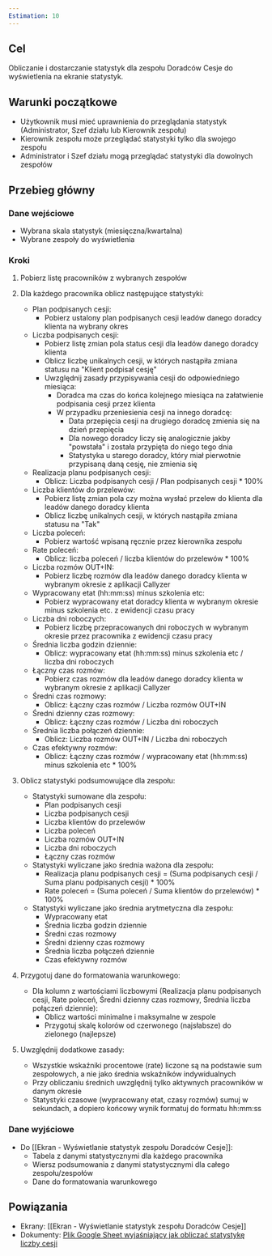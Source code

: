 ```yaml
---
Estimation: 10
---
```

## Cel

Obliczanie i dostarczanie statystyk dla zespołu Doradców Cesje do wyświetlenia na ekranie statystyk.

## Warunki początkowe

- Użytkownik musi mieć uprawnienia do przeglądania statystyk (Administrator, Szef działu lub Kierownik zespołu)
- Kierownik zespołu może przeglądać statystyki tylko dla swojego zespołu
- Administrator i Szef działu mogą przeglądać statystyki dla dowolnych zespołów

## Przebieg główny

### Dane wejściowe

- Wybrana skala statystyk (miesięczna/kwartalna)
- Wybrane zespoły do wyświetlenia

### Kroki

1. Pobierz listę pracowników z wybranych zespołów
2. Dla każdego pracownika oblicz następujące statystyki:
   - Plan podpisanych cesji:
     - Pobierz ustalony plan podpisanych cesji leadów danego doradcy klienta na wybrany okres
   - Liczba podpisanych cesji:
     - Pobierz listę zmian pola status cesji dla leadów danego doradcy klienta
     - Oblicz liczbę unikalnych cesji, w których nastąpiła zmiana statusu na "Klient podpisał cesję"
     - Uwzględnij zasady przypisywania cesji do odpowiedniego miesiąca:
       - Doradca ma czas do końca kolejnego miesiąca na załatwienie podpisania cesji przez klienta
       - W przypadku przeniesienia cesji na innego doradcę:
         - Data przepięcia cesji na drugiego doradcę zmienia się na dzień przepięcia
         - Dla nowego doradcy liczy się analogicznie jakby "powstała" i została przypięta do niego tego dnia
         - Statystyka u starego doradcy, który miał pierwotnie przypisaną daną cesję, nie zmienia się
   - Realizacja planu podpisanych cesji:
     - Oblicz: Liczba podpisanych cesji / Plan podpisanych cesji * 100%
   - Liczba klientów do przelewów:
     - Pobierz listę zmian pola czy można wysłać przelew do klienta dla leadów danego doradcy klienta
     - Oblicz liczbę unikalnych cesji, w których nastąpiła zmiana statusu na "Tak"
   - Liczba poleceń:
     - Pobierz wartość wpisaną ręcznie przez kierownika zespołu
   - Rate poleceń:
     - Oblicz: liczba poleceń / liczba klientów do przelewów * 100%
   - Liczba rozmów OUT+IN:
     - Pobierz liczbę rozmów dla leadów danego doradcy klienta w wybranym okresie z aplikacji Callyzer
   - Wypracowany etat (hh:mm:ss) minus szkolenia etc:
     - Pobierz wypracowany etat doradcy klienta w wybranym okresie minus szkolenia etc. z ewidencji czasu pracy
   - Liczba dni roboczych:
     - Pobierz liczbę przepracowanych dni roboczych w wybranym okresie przez pracownika z ewidencji czasu pracy
   - Średnia liczba godzin dziennie:
     - Oblicz: wypracowany etat (hh:mm:ss) minus szkolenia etc / liczba dni roboczych
   - Łączny czas rozmów:
     - Pobierz czas rozmów dla leadów danego doradcy klienta w wybranym okresie z aplikacji Callyzer
   - Średni czas rozmowy:
     - Oblicz: Łączny czas rozmów / Liczba rozmów OUT+IN
   - Średni dzienny czas rozmowy:
     - Oblicz: Łączny czas rozmów / Liczba dni roboczych
   - Średnia liczba połączeń dziennie:
     - Oblicz: Liczba rozmów OUT+IN / Liczba dni roboczych
   - Czas efektywny rozmów:
     - Oblicz: Łączny czas rozmów / wypracowany etat (hh:mm:ss) minus szkolenia etc * 100%

3. Oblicz statystyki podsumowujące dla zespołu:
   - Statystyki sumowane dla zespołu:
     - Plan podpisanych cesji
     - Liczba podpisanych cesji
     - Liczba klientów do przelewów
     - Liczba poleceń
     - Liczba rozmów OUT+IN
     - Liczba dni roboczych
     - Łączny czas rozmów
   - Statystyki wyliczane jako średnia ważona dla zespołu:
     - Realizacja planu podpisanych cesji = (Suma podpisanych cesji / Suma planu podpisanych cesji) * 100%
     - Rate poleceń = (Suma poleceń / Suma klientów do przelewów) * 100%
   - Statystyki wyliczane jako średnia arytmetyczna dla zespołu:
     - Wypracowany etat
     - Średnia liczba godzin dziennie
     - Średni czas rozmowy
     - Średni dzienny czas rozmowy
     - Średnia liczba połączeń dziennie
     - Czas efektywny rozmów

4. Przygotuj dane do formatowania warunkowego:
   - Dla kolumn z wartościami liczbowymi (Realizacja planu podpisanych cesji, Rate poleceń, Średni dzienny czas rozmowy, Średnia liczba połączeń dziennie):
     - Oblicz wartości minimalne i maksymalne w zespole
     - Przygotuj skalę kolorów od czerwonego (najsłabsze) do zielonego (najlepsze)

5. Uwzględnij dodatkowe zasady:
   - Wszystkie wskaźniki procentowe (rate) liczone są na podstawie sum zespołowych, a nie jako średnia wskaźników indywidualnych
   - Przy obliczaniu średnich uwzględnij tylko aktywnych pracowników w danym okresie
   - Statystyki czasowe (wypracowany etat, czasy rozmów) sumuj w sekundach, a dopiero końcowy wynik formatuj do formatu hh:mm:ss

### Dane wyjściowe

- Do [[Ekran - Wyświetlanie statystyk zespołu Doradców Cesje]]:
  - Tabela z danymi statystycznymi dla każdego pracownika
  - Wiersz podsumowania z danymi statystycznymi dla całego zespołu/zespołów
  - Dane do formatowania warunkowego

## Powiązania

- Ekrany: [[Ekran - Wyświetlanie statystyk zespołu Doradców Cesje]]
- Dokumenty: [Plik Google Sheet wyjaśniający jak obliczać statystykę liczby cesji](https://docs.google.com/spreadsheets/d/16WxItXvID-yxwI4NFMPDpypjBrBKje8a/edit?usp=drive_link&ouid=112953634265814180095&rtpof=true&sd=true)
